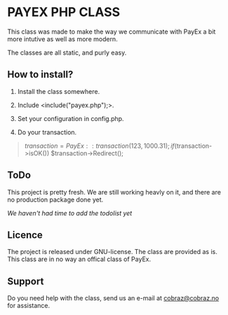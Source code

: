PAYEX PHP CLASS
===============

This class was made to make the way we communicate with
PayEx a bit more intutive as well as more modern.

The classes are all static, and purly easy.

How to install?
---------------

1. Install the class somewhere.

2. Include <include("payex.php");>.

3. Set your configuration in config.php.

4. Do your transaction.
> $transaction = PayEx::transaction(123, 1000.31);
> if($transaction->isOK()) $transaction->Redirect();

ToDo
----

This project is pretty fresh. We are still working
heavly on it, and there are no production package 
done yet.

*We haven't had time to add the todolist yet*

Licence
-------

The project is released under GNU-license. The class
are provided as is. This class are in no way an offical
class of PayEx. 

Support
-------

Do you need help with the class, send us an e-mail
at cobraz@cobraz.no for assistance.